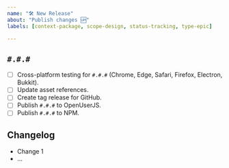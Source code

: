 ```yaml
---
name: "🛠 New Release"
about: "Publish changes 🆙"
labels: [context-package, scope-design, status-tracking, type-epic]

---
```


## `#.#.#`

- [ ] Cross-platform testing for `#.#.#` (Chrome, Edge, Safari, Firefox, Electron, Bukkit).
- [ ] Update asset references.
- [ ] Create tag release for GitHub.
- [ ] Publish `#.#.#` to OpenUserJS.
- [ ] Publish `#.#.#` to NPM.

## Changelog

- Change 1
- ...
